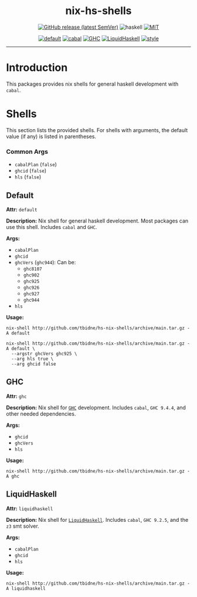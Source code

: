 <div align="center">

# nix-hs-shells

[![GitHub release (latest SemVer)](https://img.shields.io/github/v/release/tbidne/nix-hs-shells?include_prereleases&sort=semver)](https://github.com/tbidne/shrun/releases/)
![haskell](https://img.shields.io/static/v1?label=&message=9.4&logo=haskell&logoColor=655889&labelColor=2f353e&color=655889)
[![MIT](https://img.shields.io/github/license/tbidne/nix-hs-shells?color=blue)](https://opensource.org/licenses/MIT)

[![default](http://img.shields.io/github/actions/workflow/status/tbidne/hs-nix-shells/default.yaml?branch=main&label=default&labelColor=2f353c)](https://github.com/tbidne/hs-nix-shells/actions/workflows/default.yaml)
[![cabal](http://img.shields.io/github/actions/workflow/status/tbidne/hs-nix-shells/cabal.yaml?branch=main&label=cabal&labelColor=2f353c)](https://github.com/tbidne/hs-nix-shells/actions/workflows/cabal.yaml)
[![GHC](http://img.shields.io/github/actions/workflow/status/tbidne/hs-nix-shells/ghc.yaml?branch=main&label=GHC&labelColor=2f353c)](https://github.com/tbidne/hs-nix-shells/actions/workflows/ghc.yaml)
[![LiquidHaskell](http://img.shields.io/github/actions/workflow/status/tbidne/hs-nix-shells/liquidhaskell.yaml?branch=main&label=LiquidHaskell&labelColor=2f353c)](https://github.com/tbidne/hs-nix-shells/actions/workflows/liquidhaskell.yaml)
[![style](http://img.shields.io/github/actions/workflow/status/tbidne/hs-nix-shells/style.yaml?branch=main&label=style&labelColor=2f353c)](https://github.com/tbidne/hs-nix-shells/actions/workflows/style.yaml)

</div>

---

# Introduction

This packages provides nix shells for general haskell development with `cabal`.

# Shells

This section lists the provided shells. For shells with arguments, the default value (if any) is listed in parentheses.

### Common Args

* `cabalPlan` (`false`)
* `ghcid` (`false`)
* `hls` (`false`)

## Default

**Attr:** `default`

**Description:** Nix shell for general haskell development. Most packages can use this shell. Includes `cabal` and `GHC`.

**Args:**

* `cabalPlan`
* `ghcid`
* `ghcVers` (`ghc944`): Can be:
  * `ghc8107`
  * `ghc902`
  * `ghc925`
  * `ghc926`
  * `ghc927`
  * `ghc944`
* `hls`

**Usage:**

```
nix-shell http://github.com/tbidne/hs-nix-shells/archive/main.tar.gz -A default

nix-shell http://github.com/tbidne/hs-nix-shells/archive/main.tar.gz -A default \
  --argstr ghcVers ghc925 \
  --arg hls true \
  --arg ghcid false
```

## GHC

**Attr:** `ghc`

**Description:** Nix shell for [`GHC`](https://gitlab.haskell.org/ghc/ghc/) development. Includes `cabal`, `GHC 9.4.4`, and
other needed dependencies.

**Args:**

* `ghcid`
* `ghcVers`
* `hls`

**Usage:**

```
nix-shell http://github.com/tbidne/hs-nix-shells/archive/main.tar.gz -A ghc
```

## LiquidHaskell

**Attr:** `liquidhaskell`

**Description:** Nix shell for [`LiquidHaskell`](https://github.com/ucsd-progsys/liquidhaskell/). Includes `cabal`, `GHC 9.2.5`, and the `z3` smt solver.

**Args:**

* `cabalPlan`
* `ghcid`
* `hls`

**Usage:**

```
nix-shell http://github.com/tbidne/hs-nix-shells/archive/main.tar.gz -A liquidhaskell
```